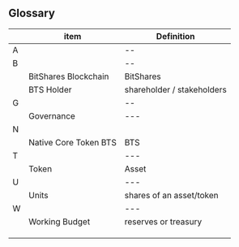## Glossary


|  | item  |  Definition |
|---|----| -----|
| A |  |  -- |
| B |  |  -- |
|  |BitShares Blockchain | BitShares  |
|  |BTS Holder |shareholder / stakeholders |
| G |  |-- |
|  | Governance| --- |
| N |  | |
|  |Native Core Token BTS | BTS|
| T|  | ---|
|  |Token |Asset |
| U |  |--- |
|  | Units| shares of an asset/token |
| W | |--- |
|  | Working Budget  |reserves or treasury |
|  | | |
|  | | |
|  | | |
